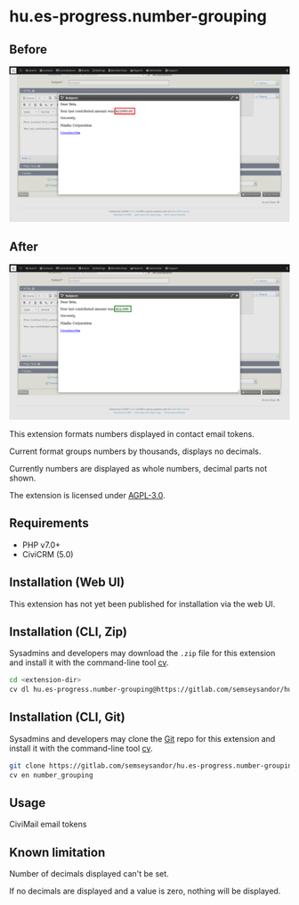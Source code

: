 # hu.es-progress.number-grouping

## Before
![Screenshot before](images/before.png)
## After
![Screenshot after](images/after.png)

This extension formats numbers displayed in contact email tokens.

Current format groups numbers by thousands, displays no decimals.

Currently numbers are displayed as whole numbers, decimal parts not shown.

The extension is licensed under [AGPL-3.0](LICENSE.txt).

## Requirements

* PHP v7.0+
* CiviCRM (5.0)

## Installation (Web UI)

This extension has not yet been published for installation via the web UI.

## Installation (CLI, Zip)

Sysadmins and developers may download the `.zip` file for this extension and
install it with the command-line tool [cv](https://github.com/civicrm/cv).

```bash
cd <extension-dir>
cv dl hu.es-progress.number-grouping@https://gitlab.com/semseysandor/hu.es-progress.number-grouping/-/archive/master/hu.es-progress.number-grouping-master.zip
```

## Installation (CLI, Git)

Sysadmins and developers may clone the [Git](https://en.wikipedia.org/wiki/Git) repo for this extension and
install it with the command-line tool [cv](https://github.com/civicrm/cv).

```bash
git clone https://gitlab.com/semseysandor/hu.es-progress.number-grouping.git
cv en number_grouping
```

## Usage

CiviMail email tokens

## Known limitation

Number of decimals displayed can't be set.

If no decimals are displayed and a value is zero, nothing will be displayed.
